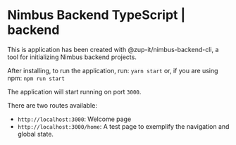 # Nimbus Backend TypeScript | backend

This is application has been created with @zup-it/nimbus-backend-cli, a tool for initializing Nimbus backend projects.

After installing, to run the application, run:
```yarn start```
or, if you are using npm:
```npm run start```

The application will start running on port `3000`.

There are two routes available:

- `http://localhost:3000`: Welcome page
- `http://localhost:3000/home`: A test page to exemplify the navigation and global state.
